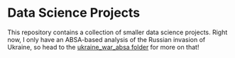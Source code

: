 # Data Science Projects

This repository contains a collection of smaller data science projects. Right now, I only have an ABSA-based analysis of the Russian invasion of Ukraine, so head to the [ukraine_war_absa folder](ukraine_war_absa) for more on that!